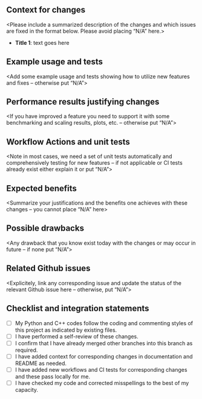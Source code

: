 ## Context for changes

<Please include a summarized description of the changes and which issues are fixed in the format below. Please avoid placing “N/A” here.>

- **Title 1**: 
    text goes here

## Example usage and tests

<Add some example usage and tests showing how to utilize new features and fixes – otherwise put “N/A”>

## Performance results justifying changes

<If you have improved a feature you need to support it with some benchmarking and scaling results, plots, etc. – otherwise put “N/A”>

## Workflow Actions and unit tests

<Note in most cases, we need a set of unit tests automatically and comprehensively testing for new features – if not applicable or CI tests already exist either explain it or put “N/A”>

## Expected benefits 

<Summarize your justifications and the benefits one achieves with these changes – you cannot place “N/A” here>

## Possible drawbacks

<Any drawback that you know exist today with the changes or may occur in future  – if none put “N/A”>

## Related Github issues

<Explicitely, link any corresponding issue and update the status of the relevant Github issue here – otherwise, put “N/A”>

## Checklist and integration statements
- [ ] My Python and C++ codes follow the coding and commenting styles of this project as indicated by existing files.
- [ ] I have performed a self-review of these changes.
- [ ] I confirm that I have already merged other branches into this branch as required.
- [ ] I have added context for corresponding changes in documentation and README as needed.
- [ ] I have added new workflows and CI tests for corresponding changes and these pass locally for me. 
- [ ] I have checked my code and corrected misspellings to the best of my capacity.
